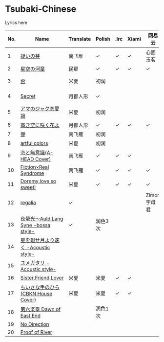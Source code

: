 # Tsubaki-Chinese
Lyrics here

|No.|Name|Translate|Polish|.lrc|Xiami|网易云|PostScript|
|-|-|-|-|-|-|-|-|
|1|<a href="https://www.xiami.com/song/xNfNISa5834?spm=a1z1s.3521865.23309997.1.nApNnD">疑いの芽</a>|南飞雁|✓|✓|✓|心圊玉茗||
|2|<a href="https://www.xiami.com/song/mQB8ys830d1?spm=a1z1s.3521865.23309997.1.V72iqd">星空の河童</a>|民那|✓|✓|✓|✓||
|3|<a href="https://www.xiami.com/song/xNfNIWc8e3d?spm=a1z1s.6659513.0.0.husPBk">否</a>|米夏|初润||||虾米没有lrc||
|4|<a href="https://www.xiami.com/song/mSuOUu85cea?spm=a1z1s.6659513.0.0.18QF4k">Secret</a>|月都人形|✓||||虾米没有lrc|
|5|<a href="https://www.xiami.com/song/mSuOUx79ce4?spm=a1z1s.6659513.0.0.HfCj9t">アマのジャク恋愛論</a>|米夏|初润||||虾米没有lrc|
|6|<a href="https://www.xiami.com/song/JAVfOj1f59f?spm=a1z1s.6659513.0.0.KePann">高き空に咲く花よ</a>|月都人形|✓|✓|✓|✓||
|7|<a href="https://www.xiami.com/song/mQU1kE73a91?spm=a1z1s.3521865.23309997.1.5a2huc">儚</a>|南飞雁|初润|||||
|8|<a href="https://www.xiami.com/song/mQ98156756e?spm=a1z1s.3521865.23309997.21.0DIqLC">artful colors</a>|米夏|初润|||||
|9|<a href="https://www.xiami.com/song/xLA842b6740?spm=a1z1s.3521865.23309997.1.p8xnJD">恋と無意識(A-HEAD Cover)</a>|南飞雁|✓|✓|✓|||
|10|<a href="https://www.xiami.com/song/xN01Jvccccc?spm=a1z1s.3521865.23309997.1.8O5pP8">Fiction×Real Syndrome</a>|南飞雁|✓|✓|✓|✓||
|11|<a href="https://www.xiami.com/song/xNfNJac8ef8?spm=a1z1s.3521865.23309997.1.YUSzDe">Doremy,love so sweet!</a>|米夏|✓|✓|✓|✓||
|12|<a href="https://www.xiami.com/song/JCBLwb223b5?spm=a1z1s.6659513.0.0.0YEmzF">regalia</a>|✓||||Zimon字母君|撞了|
|13|<a href="https://www.xiami.com/song/xLzilba1f16?spm=a1z1s.6659513.0.0.bvj5cg">夜螢光～Auld Lang Syne -bossa style-</a>|✓|润色3次|||||
|14|<a href="https://www.xiami.com/song/mQEjw27c048?spm=a1z1s.6659513.0.0.Efdt1S">星を廻せ月より速く -Acoustic style-</a>|||||||
|15|<a href="https://www.xiami.com/song/bf01d1x2d336?spm=a1z1s.6659513.0.0.E1rZuk">ユメガタリ -Acoustic style-</a>|||||||
|16|<a href="https://www.xiami.com/song/U7Jk4d2bc7b?spm=a1z1s.3521865.23309997.13.3ZNFxd">Sister,Friend,Lover</a>|米夏|米夏|✓|✓|||
|17|<a href="https://www.xiami.com/song/xLxKYC15cf9?spm=a1z1s.3521865.23309997.1.TGEDmV">ちいさな手のひら (CBKN House Cover)</a>|米夏|米夏|✓|✓|||
|18|<a href="https://www.xiami.com/song/mQ87gS4ce4e?spm=a1z1s.3521865.23309997.1.EsGqFB">第六楽章 Dawn of East End</a>||润色1次|||||
|19|<a href="https://www.xiami.com/song/bf0t7pl2fd74?spm=a1z1s.3521865.23309997.1.7berTS">No Direction</a>|||||||
|20|<a href="https://www.xiami.com/song/8FZLpGf359c?spm=a1z1s.3521865.23309997.1.v2fGbO">Proof of River</a>|||||||
